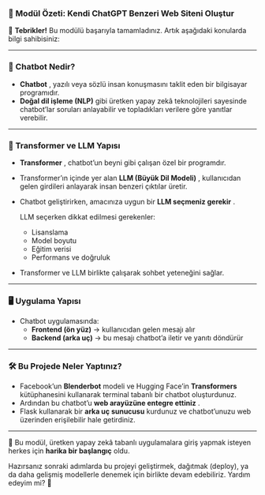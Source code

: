 ### 🧾 Modül Özeti: Kendi ChatGPT Benzeri Web Siteni Oluştur

🎉 **Tebrikler!** Bu modülü başarıyla tamamladınız. Artık aşağıdaki konularda bilgi sahibisiniz:

---

### 🤖 Chatbot Nedir?

* **Chatbot** , yazılı veya sözlü insan konuşmasını taklit eden bir bilgisayar programıdır.
* **Doğal dil işleme (NLP)** gibi üretken yapay zekâ teknolojileri sayesinde chatbot’lar soruları anlayabilir ve topladıkları verilere göre yanıtlar verebilir.

---

### 🧠 Transformer ve LLM Yapısı

* **Transformer** , chatbot’un beyni gibi çalışan özel bir programdır.
* Transformer’ın içinde yer alan  **LLM (Büyük Dil Modeli)** , kullanıcıdan gelen girdileri anlayarak insan benzeri çıktılar üretir.
* Chatbot geliştirirken, amacınıza uygun bir  **LLM seçmeniz gerekir** .

  LLM seçerken dikkat edilmesi gerekenler:

  * Lisanslama
  * Model boyutu
  * Eğitim verisi
  * Performans ve doğruluk
* Transformer ve LLM birlikte çalışarak sohbet yeteneğini sağlar.

---

### 🖥️ Uygulama Yapısı

* Chatbot uygulamasında:
  * **Frontend (ön yüz)** → kullanıcıdan gelen mesajı alır
  * **Backend (arka uç)** → bu mesajı chatbot’a iletir ve yanıtı döndürür

---

### 🛠️ Bu Projede Neler Yaptınız?

* Facebook’un **Blenderbot** modeli ve Hugging Face’in **Transformers** kütüphanesini kullanarak terminal tabanlı bir chatbot oluşturdunuz.
* Ardından bu chatbot’u  **web arayüzüne entegre ettiniz** .
* Flask kullanarak bir **arka uç sunucusu** kurdunuz ve chatbot’unuzu web üzerinden erişilebilir hale getirdiniz.

---

🎯 Bu modül, üretken yapay zekâ tabanlı uygulamalara giriş yapmak isteyen herkes için **harika bir başlangıç** oldu.

Hazırsanız sonraki adımlarda bu projeyi geliştirmek, dağıtmak (deploy), ya da daha gelişmiş modellerle denemek için birlikte devam edebiliriz. Yardım edeyim mi? 🚀
